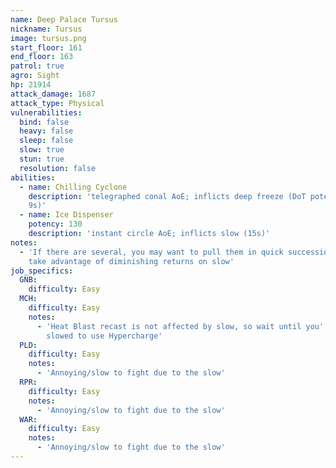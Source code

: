 ```yaml
---
name: Deep Palace Tursus
nickname: Tursus
image: tursus.png
start_floor: 161
end_floor: 163
patrol: true
agro: Sight
hp: 21914
attack_damage: 1687
attack_type: Physical
vulnerabilities:
  bind: false
  heavy: false
  sleep: false
  slow: true
  stun: true
  resolution: false
abilities:
  - name: Chilling Cyclone
    description: 'telegraphed conal AoE; inflicts deep freeze (DoT potency 50,
    9s)'
  - name: Ice Dispenser
    potency: 130
    description: 'instant circle AoE; inflicts slow (15s)'
notes:
  - 'If there are several, you may want to pull them in quick succession to
    take advantage of diminishing returns on slow'
job_specifics:
  GNB:
    difficulty: Easy
  MCH:
    difficulty: Easy
    notes:
      - 'Heat Blast recast is not affected by slow, so wait until you''re
        slowed to use Hypercharge'
  PLD:
    difficulty: Easy
    notes:
      - 'Annoying/slow to fight due to the slow'
  RPR:
    difficulty: Easy
    notes:
      - 'Annoying/slow to fight due to the slow'
  WAR:
    difficulty: Easy
    notes:
      - 'Annoying/slow to fight due to the slow'
---
```

